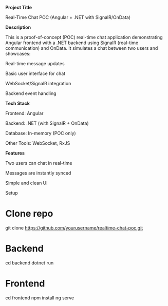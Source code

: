 **Project Title**

Real-Time Chat POC (Angular + .NET with SignalR/OnData)

**Description**

This is a proof-of-concept (POC) real-time chat application demonstrating Angular frontend with a .NET backend using SignalR (real-time communication) and OnData.
It simulates a chat between two users and showcases:

Real-time message updates

Basic user interface for chat

WebSocket/SignalR integration

Backend event handling

**Tech Stack**

Frontend: Angular

Backend: .NET (with SignalR + OnData)

Database: In-memory (POC only)

Other Tools: WebSocket, RxJS

**Features**

Two users can chat in real-time

Messages are instantly synced

Simple and clean UI

Setup
# Clone repo
git clone https://github.com/yourusername/realtime-chat-poc.git

# Backend
cd backend
dotnet run

# Frontend
cd frontend
npm install
ng serve
